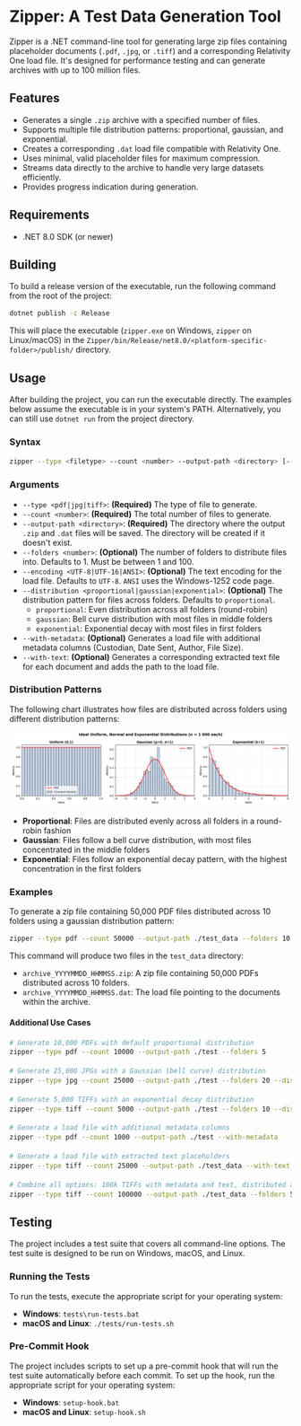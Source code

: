 # Zipper: A Test Data Generation Tool 

Zipper is a .NET command-line tool for generating large zip files containing placeholder documents (`.pdf`, `.jpg`, or `.tiff`) and a corresponding Relativity One load file. It's designed for performance testing and can generate archives with up to 100 million files.

## Features

-   Generates a single `.zip` archive with a specified number of files.
-   Supports multiple file distribution patterns: proportional, gaussian, and exponential.
-   Creates a corresponding `.dat` load file compatible with Relativity One.
-   Uses minimal, valid placeholder files for maximum compression.
-   Streams data directly to the archive to handle very large datasets efficiently.
-   Provides progress indication during generation.

## Requirements

-   .NET 8.0 SDK (or newer)

## Building

To build a release version of the executable, run the following command from the root of the project:

```bash
dotnet publish -c Release
```

This will place the executable (`zipper.exe` on Windows, `zipper` on Linux/macOS) in the `Zipper/bin/Release/net8.0/<platform-specific-folder>/publish/` directory.

## Usage

After building the project, you can run the executable directly. The examples below assume the executable is in your system's PATH. Alternatively, you can still use `dotnet run` from the project directory.

### Syntax

```bash
zipper --type <filetype> --count <number> --output-path <directory> [--folders <number>] [--encoding <UTF-8|UTF-16|ANSI>] [--distribution <proportional|gaussian|exponential>] [--with-metadata] [--with-text]
```

### Arguments

-   `--type <pdf|jpg|tiff>`: **(Required)** The type of file to generate.
-   `--count <number>`: **(Required)** The total number of files to generate.
-   `--output-path <directory>`: **(Required)** The directory where the output `.zip` and `.dat` files will be saved. The directory will be created if it doesn't exist.
-   `--folders <number>`: **(Optional)** The number of folders to distribute files into. Defaults to 1. Must be between 1 and 100.
-   `--encoding <UTF-8|UTF-16|ANSI>`: **(Optional)** The text encoding for the load file. Defaults to `UTF-8`. `ANSI` uses the Windows-1252 code page.
-   `--distribution <proportional|gaussian|exponential>`: **(Optional)** The distribution pattern for files across folders. Defaults to `proportional`. 
    - `proportional`: Even distribution across all folders (round-robin)
    - `gaussian`: Bell curve distribution with most files in middle folders
    - `exponential`: Exponential decay with most files in first folders
-   `--with-metadata`: **(Optional)** Generates a load file with additional metadata columns (Custodian, Date Sent, Author, File Size).
-   `--with-text`: **(Optional)** Generates a corresponding extracted text file for each document and adds the path to the load file.

### Distribution Patterns

The following chart illustrates how files are distributed across folders using different distribution patterns:

![Distribution Patterns](assets/dist.png)

- **Proportional**: Files are distributed evenly across all folders in a round-robin fashion
- **Gaussian**: Files follow a bell curve distribution, with most files concentrated in the middle folders  
- **Exponential**: Files follow an exponential decay pattern, with the highest concentration in the first folders

### Examples

To generate a zip file containing 50,000 PDF files distributed across 10 folders using a gaussian distribution pattern:

```bash
zipper --type pdf --count 50000 --output-path ./test_data --folders 10 --distribution gaussian
```

This command will produce two files in the `test_data` directory:
-   `archive_YYYYMMDD_HHMMSS.zip`: A zip file containing 50,000 PDFs distributed across 10 folders.
-   `archive_YYYYMMDD_HHMMSS.dat`: The load file pointing to the documents within the archive.

#### Additional Use Cases

```bash
# Generate 10,000 PDFs with default proportional distribution
zipper --type pdf --count 10000 --output-path ./test --folders 5

# Generate 25,000 JPGs with a Gaussian (bell curve) distribution
zipper --type jpg --count 25000 --output-path ./test --folders 20 --distribution gaussian

# Generate 5,000 TIFFs with an exponential decay distribution
zipper --type tiff --count 5000 --output-path ./test --folders 10 --distribution exponential

# Generate a load file with additional metadata columns
zipper --type pdf --count 1000 --output-path ./test --with-metadata

# Generate a load file with extracted text placeholders
zipper --type tiff --count 25000 --output-path ./test_data --with-text

# Combine all options: 100k TIFFs with metadata and text, distributed across 50 folders
zipper --type tiff --count 100000 --output-path ./test_data --folders 50 --distribution gaussian --with-metadata --with-text
```

## Testing

The project includes a test suite that covers all command-line options. The test suite is designed to be run on Windows, macOS, and Linux.

### Running the Tests

To run the tests, execute the appropriate script for your operating system:

-   **Windows**: `tests\run-tests.bat`
-   **macOS and Linux**: `./tests/run-tests.sh`

### Pre-Commit Hook

The project includes scripts to set up a pre-commit hook that will run the test suite automatically before each commit. To set up the hook, run the appropriate script for your operating system:

-   **Windows**: `setup-hook.bat`
-   **macOS and Linux**: `setup-hook.sh`
